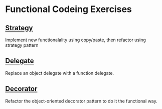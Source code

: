# Functional Codeing Exercises

## [Strategy](strategy)

Implement new functionalality using copy/paste, then refactor using strategy pattern

## [Delegate](delegate)

Replace an object delegate with a function delegate.

## [Decorator](decorator)

Refactor the object-oriented decorator pattern to do it the functional way.
